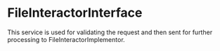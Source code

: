 # FileInteractorInterface
This service is used for validating the request and then sent for further processing to FileInteractorImplementor.
